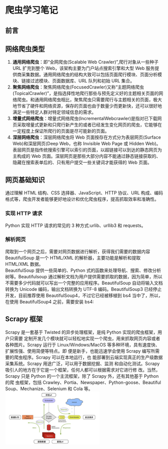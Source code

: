 # 爬虫学习笔记

## 前言

## 网络爬虫类型

1. **通用网络爬虫**：即“全网爬虫(Scalable Web Crawler)”,爬行对象从一些种子 URL 扩充到整个 Web，该架构主要为门户站点搜索引擎和大型 Web 服务提供商采集数据。通用网络爬虫的结构大致可以包括页面爬行模块、页面分析模块、链接过滤模块、页面数据库、URL 队列和初始 URL 集合。
2. **聚焦网络爬虫**：聚焦网络爬虫(FocusedCrawler)又称“主题网络爬虫(TopicalCrawler)”，是指选择性地爬行那些与预先定义好的主题相关页面的网络爬虫。和通用网络爬虫相比，聚焦爬虫只需要爬行与主题相关的页面，极大地节省了硬件和网络资源，保存的页面也由于数量少而更新快，还可以很好地满足一些特定人群对特定领域信息的需求。
3. **增量式网络爬虫**：增量式网络爬虫(IncrementalWebcrawler)是指对已下载网页采取增量式更新和只爬行新产生的或者已经发生变化网页的爬虫，它能够在一定程度上保证所爬行的页面是尽可能新的页面。
4. **深层网络爬虫**：深层网络爬虫将 Web 页面按存在方式分为表层网页(Surface Web)和深层网页(Deep Web，也称 Invisible Web Page 或 Hidden Web)。表层网页是指传统搜索引擎可以索引的页面，以超链接可以到达的静态网页为主构成的 Web 页面。深层网页是那些大部分内容不能通过静态链接获取的、隐藏在搜索表单后的、只有用户提交一些关键词才能获得的 Web 页面。

## 网页基础知识

通过理解 HTML 结构、CSS 选择器、JavaScript、HTTP 协议、URL 构成、编码格式等，爬虫开发者能够更好地设计和优化爬虫程序，提高抓取效率和准确性。

### 实现 HTTP 请求

Python 实现 HTTP 请求的常见的 3 种方式:urlib、urllib3 和 requests。

### 解析网页

爬取到一个网页之后，需要对网页数据进行解析，获得我们需要的数据内容 BeautifulSoup 是一个 HTML/XML 的解析器，主要功能是解析和提取 HTML/XML 数据。  
BeautifulSoup 提供一些简单的、Python 式的函数来处理导航、搜索、修改分析树等。Beautifulsoup 通过解析文档为用户提供需要抓取的数据，因为简单，所以不需要多少代码就可以写出一个完整的应用程序。BeautifulSoup 自动将输入文档转换为 Unicode 编码，输出文档转换为 UTF-8 编码。BeautifulSoup3 已经停止开发，目前推荐使用 BeautifulSoup4，不过它已经被移植到 bs4 当中了，所以，在使用 BeautifulSoup4 之前，需要安装 bs4:

## Scrapy 框架

Scrapy 是一套基于 Twisted 的异步处理框架，是纯 Python 实现的爬虫框架，用户只需要
定制开发几个模块就可以轻松地实现一个爬虫，用来抓取网页内容或者各种图片。Scrapy
运行于 Linux/Windows/MacOS 等多种环境，具有速度快、扩展性强、使用简便等特点。即
便是新手，也能迅速学会使用 Scrapy 编写所需要的爬虫程序。Scrapy 可以在本地运行，也
能部署到云端实现真正的生产级数据采集系统。Scrapy 用途广泛，可以用于数据挖掘、监测
和自动化测试。Scrapy 吸引人的地方在于它是一个框架，任何人都可以根据需求对它进行修
改。当然，Scrapy 只是 Python 的一个主流框架，除了 Scrapy 外，还有其他基于 Python 的爬
虫框架，包括 Crawley、Portia、Newspaper、Python-goose、Beautiful Soup、Mechanize、Selenium
和 Cola 等。
<img src="../image/scrapy-001.png" width="300">
